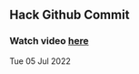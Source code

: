
 ## Hack Github Commit 
 ### Watch video <a href="https://www.youtube.com">here</a> 
 Tue 05 Jul 2022 
